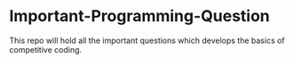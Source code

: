 # Important-Programming-Question

This repo will hold all the important questions which develops the basics of competitive coding.
